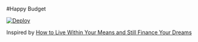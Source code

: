 #Happy Budget

[![Deploy](https://www.herokucdn.com/deploy/button.png)](https://heroku.com/deploy)

Inspired by [How to Live Within Your Means and Still Finance Your Dreams](https://www.amazon.com/Within-Means-Still-Finance-Dreams/dp/0671696076)


